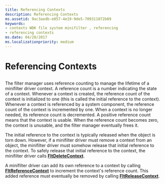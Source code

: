 ```yaml
---
title: Referencing Contexts
description: Referencing Contexts
ms.assetid: 9ac3aedb-e057-4e19-9de5-709311072b09
keywords:
- contexts WDK file system minifilter , referencing
- referencing contexts
ms.date: 04/20/2017
ms.localizationpriority: medium
---
```


# Referencing Contexts


## <span id="ddk_registering_the_minifilter_if"></span><span id="DDK_REGISTERING_THE_MINIFILTER_IF"></span>


The filter manager uses reference counting to manage the lifetime of a minifilter driver context. A reference count is a number indicating the state of a context. Whenever a context is created, the reference count of the context is initialized to one (this is called the initial reference to the context). Whenever a context is referenced by a system component, the reference count of the context is incremented by one. When a context is no longer needed, its reference count is decremented. A positive reference count means that the context is usable. When the reference count becomes zero, the context is unusable, and the filter manager eventually frees it.

The initial reference to the context is typically released when the object is torn down. However, if a minifilter driver must remove a context from an object, the minifilter driver must somehow release that initial reference to the context. To safely release that initial reference to the context, the minifilter driver calls [**FltDeleteContext**](https://docs.microsoft.com/windows-hardware/drivers/ddi/fltkernel/nf-fltkernel-fltdeletecontext).

A minifilter driver can add its own reference to a context by calling [**FltReferenceContext**](https://docs.microsoft.com/windows-hardware/drivers/ddi/fltkernel/nf-fltkernel-fltreferencecontext) to increment the context's reference count. This added reference must eventually be removed by calling [**FltReleaseContext**](https://docs.microsoft.com/windows-hardware/drivers/ddi/fltkernel/nf-fltkernel-fltreleasecontext).

 

 




